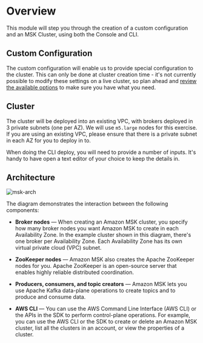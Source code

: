 # Overview

This module will step you through the creation of a custom configuration and an MSK Cluster, using both the Console and CLI.

## Custom Configuration
The custom configuration will enable us to provide special configuration to the cluster.  This can only be done at cluster creation time - it's not currently possible to modify these settings on a live cluster, so plan ahead and [review the available options](https://docs.aws.amazon.com/msk/latest/developerguide/msk-configuration-properties.html) to make sure you have what you need.

## Cluster
The cluster will be deployed into an existing VPC, with brokers deployed in 3 private subnets (one per AZ).  We will use `m5.large` nodes for this exercise.  If you are using an existing VPC, please ensure that there is a private subnet in each AZ for you to deploy in to.

When doing the CLI deploy, you will need to provide a number of inputs.  It's handy to have open a text editor of your choice to keep the details in.


## Architecture

![msk-arch](https://docs.aws.amazon.com/msk/latest/developerguide/images/msk-architecture-visio-reduced-size.png)

The diagram demonstrates the interaction between the following components:

* **Broker nodes** — When creating an Amazon MSK cluster, you specify how many broker nodes you want Amazon MSK to create in each Availability Zone. In the example cluster shown in this diagram, there's one broker per Availability Zone. Each Availability Zone has its own virtual private cloud (VPC) subnet.

* **ZooKeeper nodes** — Amazon MSK also creates the Apache ZooKeeper nodes for you. Apache ZooKeeper is an open-source server that enables highly reliable distributed coordination.

* **Producers, consumers, and topic creators** — Amazon MSK lets you use Apache Kafka data-plane operations to create topics and to produce and consume data.

* **AWS CLI** — You can use the AWS Command Line Interface (AWS CLI) or the APIs in the SDK to perform control-plane operations. For example, you can use the AWS CLI or the SDK to create or delete an Amazon MSK cluster, list all the clusters in an account, or view the properties of a cluster.